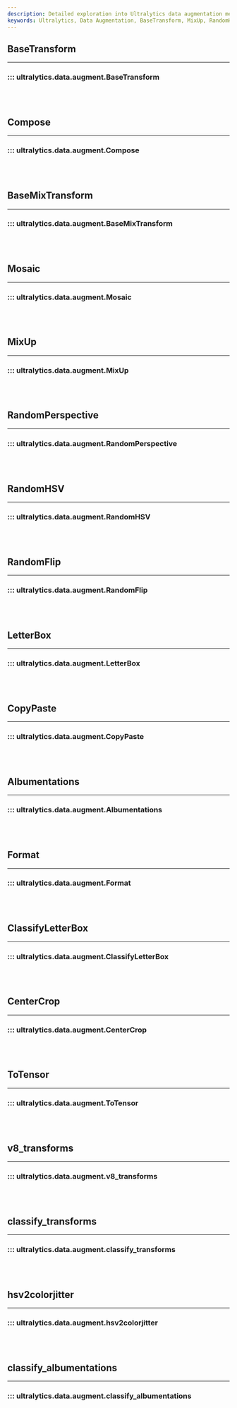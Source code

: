 ```yaml
---
description: Detailed exploration into Ultralytics data augmentation methods including BaseTransform, MixUp, LetterBox, ToTensor, and more for enhancing model performance.
keywords: Ultralytics, Data Augmentation, BaseTransform, MixUp, RandomHSV, LetterBox, Albumentations, classify_transforms, classify_albumentations
---
```


## BaseTransform
---
### ::: ultralytics.data.augment.BaseTransform
<br><br>

## Compose
---
### ::: ultralytics.data.augment.Compose
<br><br>

## BaseMixTransform
---
### ::: ultralytics.data.augment.BaseMixTransform
<br><br>

## Mosaic
---
### ::: ultralytics.data.augment.Mosaic
<br><br>

## MixUp
---
### ::: ultralytics.data.augment.MixUp
<br><br>

## RandomPerspective
---
### ::: ultralytics.data.augment.RandomPerspective
<br><br>

## RandomHSV
---
### ::: ultralytics.data.augment.RandomHSV
<br><br>

## RandomFlip
---
### ::: ultralytics.data.augment.RandomFlip
<br><br>

## LetterBox
---
### ::: ultralytics.data.augment.LetterBox
<br><br>

## CopyPaste
---
### ::: ultralytics.data.augment.CopyPaste
<br><br>

## Albumentations
---
### ::: ultralytics.data.augment.Albumentations
<br><br>

## Format
---
### ::: ultralytics.data.augment.Format
<br><br>

## ClassifyLetterBox
---
### ::: ultralytics.data.augment.ClassifyLetterBox
<br><br>

## CenterCrop
---
### ::: ultralytics.data.augment.CenterCrop
<br><br>

## ToTensor
---
### ::: ultralytics.data.augment.ToTensor
<br><br>

## v8_transforms
---
### ::: ultralytics.data.augment.v8_transforms
<br><br>

## classify_transforms
---
### ::: ultralytics.data.augment.classify_transforms
<br><br>

## hsv2colorjitter
---
### ::: ultralytics.data.augment.hsv2colorjitter
<br><br>

## classify_albumentations
---
### ::: ultralytics.data.augment.classify_albumentations
<br><br>